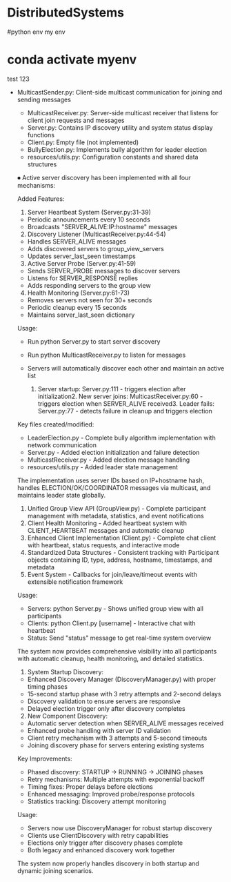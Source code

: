 # DistributedSystems



#python env my env
# conda activate myenv 


test 123 

- MulticastSender.py: Client-side multicast communication for joining and sending messages
  - MulticastReceiver.py: Server-side multicast receiver that listens for client join requests and messages
  - Server.py: Contains IP discovery utility and system status display functions
  - Client.py: Empty file (not implemented)
  - BullyElection.py: Implements bully algorithm for leader election
  - resources/utils.py: Configuration constants and shared data structures




  ⏺ Active server discovery has been implemented with all four mechanisms:

  Added Features:

  1. Server Heartbeat System (Server.py:31-39)
    - Periodic announcements every 10 seconds
    - Broadcasts "SERVER_ALIVE:IP:hostname" messages
  2. Discovery Listener (MulticastReceiver.py:44-54)
    - Handles SERVER_ALIVE messages
    - Adds discovered servers to group_view_servers
    - Updates server_last_seen timestamps
  3. Active Server Probe (Server.py:41-59)
    - Sends SERVER_PROBE messages to discover servers
    - Listens for SERVER_RESPONSE replies
    - Adds responding servers to the group view
  4. Health Monitoring (Server.py:61-73)
    - Removes servers not seen for 30+ seconds
    - Periodic cleanup every 15 seconds
    - Maintains server_last_seen dictionary

  Usage:

  - Run python Server.py to start server discovery
  - Run python MulticastReceiver.py to listen for messages
  - Servers will automatically discover each other and maintain an active list


    1. Server startup: Server.py:111 - triggers election after initialization2. New server joins: MulticastReceiver.py:60 - triggers election when SERVER_ALIVE received3. Leader fails: Server.py:77 -
  detects failure in cleanup and triggers election

  Key files created/modified:
  - LeaderElection.py - Complete bully algorithm implementation with network communication
  - Server.py - Added election initialization and failure detection
  - MulticastReceiver.py - Added election message handling
  - resources/utils.py - Added leader state management

  The implementation uses server IDs based on IP+hostname hash, handles ELECTION/OK/COORDINATOR messages via multicast, and maintains leader state globally.


    1. Unified Group View API (GroupView.py) - Complete participant management with metadata, statistics, and event notifications
  2. Client Health Monitoring - Added heartbeat system with CLIENT_HEARTBEAT messages and automatic cleanup
  3. Enhanced Client Implementation (Client.py) - Complete chat client with heartbeat, status requests, and interactive mode
  4. Standardized Data Structures - Consistent tracking with Participant objects containing ID, type, address, hostname, timestamps, and metadata
  5. Event System - Callbacks for join/leave/timeout events with extensible notification framework

  Usage:
  - Servers: python Server.py - Shows unified group view with all participants
  - Clients: python Client.py [username] - Interactive chat with heartbeat
  - Status: Send "status" message to get real-time system overview

  The system now provides comprehensive visibility into all participants with automatic cleanup, health monitoring, and detailed statistics.


   1. System Startup Discovery:
  - Enhanced Discovery Manager (DiscoveryManager.py) with proper timing phases
  - 15-second startup phase with 3 retry attempts and 2-second delays
  - Discovery validation to ensure servers are responsive
  - Delayed election trigger only after discovery completes

  2. New Component Discovery:
  - Automatic server detection when SERVER_ALIVE messages received
  - Enhanced probe handling with server ID validation
  - Client retry mechanism with 3 attempts and 5-second timeouts
  - Joining discovery phase for servers entering existing systems

  Key Improvements:
  - Phased discovery: STARTUP → RUNNING → JOINING phases
  - Retry mechanisms: Multiple attempts with exponential backoff
  - Timing fixes: Proper delays before elections
  - Enhanced messaging: Improved probe/response protocols
  - Statistics tracking: Discovery attempt monitoring

  Usage:
  - Servers now use DiscoveryManager for robust startup discovery
  - Clients use ClientDiscovery with retry capabilities
  - Elections only trigger after discovery phases complete
  - Both legacy and enhanced discovery work together

  The system now properly handles discovery in both startup and dynamic joining scenarios.
